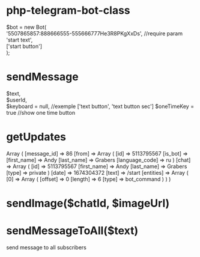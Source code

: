 # php-telegram-bot-class

$bot = new Bot(  
    '5507865857:888666555-555666777He3R8PKgXxDs', //require param  
    'start text',  
    ['start button']  
);  
  
# sendMessage 
  $text,   
  $userId,   
  $keyboard = null, //exemple ['text button', 'text button sec']
  $oneTimeKey = true //show one time button

# getUpdates
Array ( [message_id] => 86 [from] => Array ( [id] => 5113795567 [is_bot] => [first_name] => Andy [last_name] => Grabers [language_code] => ru ) [chat] => Array ( [id] => 5113795567 [first_name] => Andy [last_name] => Grabers [type] => private ) [date] => 1674304372 [text] => /start [entities] => Array ( [0] => Array ( [offset] => 0 [length] => 6 [type] => bot_command ) ) )

# sendImage($chatId, $imageUrl)

# sendMessageToAll($text)
send message to all subscribers




